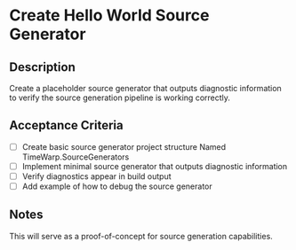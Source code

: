 # Create Hello World Source Generator

## Description
Create a placeholder source generator that outputs diagnostic information to verify the source generation pipeline is working correctly.

## Acceptance Criteria
- [ ] Create basic source generator project structure Named TimeWarp.SourceGenerators
- [ ] Implement minimal source generator that outputs diagnostic information
- [ ] Verify diagnostics appear in build output
- [ ] Add example of how to debug the source generator

## Notes
This will serve as a proof-of-concept for source generation capabilities.
